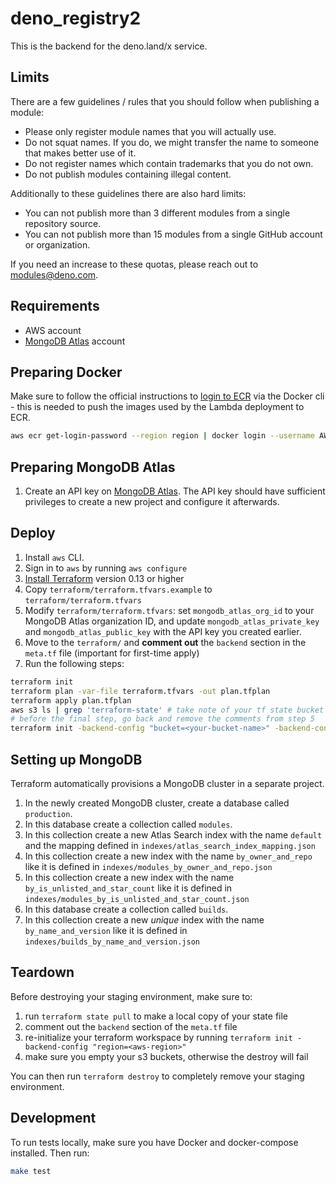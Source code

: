 # deno_registry2

This is the backend for the deno.land/x service.

## Limits

There are a few guidelines / rules that you should follow when publishing a
module:

- Please only register module names that you will actually use.
- Do not squat names. If you do, we might transfer the name to someone that
  makes better use of it.
- Do not register names which contain trademarks that you do not own.
- Do not publish modules containing illegal content.

Additionally to these guidelines there are also hard limits:

- You can not publish more than 3 different modules from a single repository
  source.
- You can not publish more than 15 modules from a single GitHub account or
  organization.

If you need an increase to these quotas, please reach out to
[modules@deno.com](mailto:modules@deno.com).

## Requirements

- AWS account
- [MongoDB Atlas](https://cloud.mongodb.com) account

## Preparing Docker

Make sure to follow the official instructions to
[login to ECR](https://docs.aws.amazon.com/AmazonECR/latest/userguide/registry_auth.html)
via the Docker cli - this is needed to push the images used by the Lambda
deployment to ECR.

```bash
aws ecr get-login-password --region region | docker login --username AWS --password-stdin aws_account_id.dkr.ecr.region.amazonaws.com
```

## Preparing MongoDB Atlas

1. Create an API key on [MongoDB Atlas](https://cloud.mongodb.com). The API key
   should have sufficient privileges to create a new project and configure it
   afterwards.

## Deploy

1. Install `aws` CLI.
2. Sign in to `aws` by running `aws configure`
3. [Install Terraform](https://terraform.io/downloads.html) version 0.13 or
   higher
4. Copy `terraform/terraform.tfvars.example` to `terraform/terraform.tfvars`
5. Modify `terraform/terraform.tfvars`: set `mongodb_atlas_org_id` to your
   MongoDB Atlas organization ID, and update `mongodb_atlas_private_key` and
   `mongodb_atlas_public_key` with the API key you created earlier.
6. Move to the `terraform/` and **comment out** the `backend` section in the
   `meta.tf` file (important for first-time apply)
7. Run the following steps:

```bash
terraform init
terraform plan -var-file terraform.tfvars -out plan.tfplan
terraform apply plan.tfplan
aws s3 ls | grep 'terraform-state' # take note of your tf state bucket name
# before the final step, go back and remove the comments from step 5
terraform init -backend-config "bucket=<your-bucket-name>" -backend-config "region=<aws-region>"
```

## Setting up MongoDB

Terraform automatically provisions a MongoDB cluster in a separate project.

1. In the newly created MongoDB cluster, create a database called `production`.
2. In this database create a collection called `modules`.
3. In this collection create a new Atlas Search index with the name `default`
   and the mapping defined in `indexes/atlas_search_index_mapping.json`
4. In this collection create a new index with the name `by_owner_and_repo` like
   it is defined in `indexes/modules_by_owner_and_repo.json`
5. In this collection create a new index with the name
   `by_is_unlisted_and_star_count` like it is defined in
   `indexes/modules_by_is_unlisted_and_star_count.json`
6. In this database create a collection called `builds`.
7. In this collection create a new _unique_ index with the name
   `by_name_and_version` like it is defined in
   `indexes/builds_by_name_and_version.json`

## Teardown

Before destroying your staging environment, make sure to:

1. run `terraform state pull` to make a local copy of your state file
2. comment out the `backend` section of the `meta.tf` file
3. re-initialize your terraform workspace by running
   `terraform init -backend-config "region=<aws-region>"`
4. make sure you empty your s3 buckets, otherwise the destroy will fail

You can then run `terraform destroy` to completely remove your staging
environment.

## Development

To run tests locally, make sure you have Docker and docker-compose installed.
Then run:

```sh
make test
```
